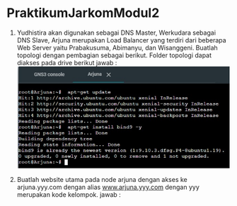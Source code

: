 # PraktikumJarkomModul2
1. Yudhistira akan digunakan sebagai DNS Master, Werkudara sebagai DNS Slave, Arjuna merupakan Load Balancer yang terdiri dari beberapa Web Server yaitu Prabakusuma, Abimanyu, dan Wisanggeni. Buatlah topologi dengan pembagian sebagai berikut. Folder topologi dapat diakses pada drive berikut 
jawab : 
![soal](https://github.com/stevanza/PraktikumJarkomModul2/blob/main/WhatsApp%20Image%202023-10-17%20at%2018.55.55_2408d531.jpg)


3. Buatlah website utama pada node arjuna dengan akses ke arjuna.yyy.com dengan alias www.arjuna.yyy.com dengan yyy merupakan kode kelompok.
jawab : 
